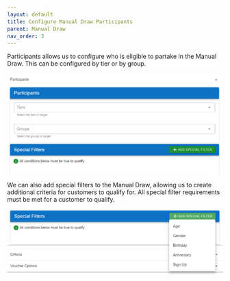 ```yaml
---
layout: default
title: Configure Manual Draw Participants
parent: Manual Draw
nav_order: 3
---
```


Participants allows us to configure who is eligible to partake in the Manual Draw. This can be configured by tier or by group.

<img src="\img\Promotions\PromotionParticipants.png" alt="">

We can also add special filters to the Manual Draw, allowing us to create additional criteria for customers to qualify for. All special filter requirements must be met for a customer to qualify.

<img src="\img\Promotions\PromotionSpecialFilters.png" alt="">